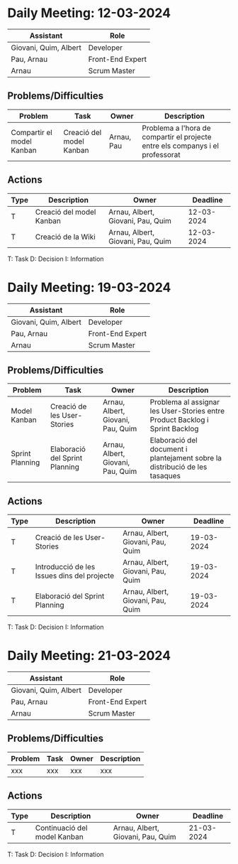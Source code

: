 # Daily Meeting: 12-03-2024

| Assistant            | Role             |  
|----------------------|------------------|
| Giovani, Quim, Albert | Developer        |   
| Pau, Arnau           | Front-End Expert |  
| Arnau                | Scrum Master     |  

## Problems/Difficulties
| Problem                   | Task                     | Owner      | Description                                                                    |
|---------------------------|--------------------------|------------|--------------------------------------------------------------------------------|
| Compartir el model Kanban | Creació del model Kanban | Arnau, Pau | Problema a l'hora de compartir el projecte entre els companys i el professorat |



## Actions
| Type | Description              | Owner                             | Deadline   |
|------|--------------------------|-----------------------------------|------------|
| T    | Creació del model Kanban | Arnau, Albert, Giovani, Pau, Quim | 12-03-2024 |
| T    | Creació de la Wiki       | Arnau, Albert, Giovani, Pau, Quim | 12-03-2024 |




T: Task
D: Decision
I: Information

# Daily Meeting: 19-03-2024

| Assistant             | Role  |  
|-----------------------|---|
| Giovani, Quim, Albert | Developer  |   
| Pau, Arnau            |  Front-End Expert |  
| Arnau                 |  Scrum Master |  

## Problems/Difficulties
| Problem         | Task                           | Owner                             | Description                                                                  |
|-----------------|--------------------------------|-----------------------------------|------------------------------------------------------------------------------|
| Model Kanban    | Creació de les User-Stories    | Arnau, Albert, Giovani, Pau, Quim | Problema al assignar les User-Stories entre Product Backlog i Sprint Backlog |
| Sprint Planning | Elaboració del Sprint Planning | Arnau, Albert, Giovani, Pau, Quim | Elaboració del document i plantejament sobre la distribució de les tasaques  |



## Actions
| Type | Description                                 | Owner                             | Deadline   |
|------|---------------------------------------------|-----------------------------------|------------|
| T    | Creació de les User-Stories                 | Arnau, Albert, Giovani, Pau, Quim | 19-03-2024 |
| T    | Introducció de les Issues dins del projecte | Arnau, Albert, Giovani, Pau, Quim | 19-03-2024 |
| T    | Elaboració del Sprint Planning              | Arnau, Albert, Giovani, Pau, Quim | 19-03-2024 |


T: Task
D: Decision
I: Information

# Daily Meeting: 21-03-2024

| Assistant             | Role  |  
|-----------------------|---|
| Giovani, Quim, Albert | Developer  |   
| Pau, Arnau            |  Front-End Expert |  
| Arnau                 |  Scrum Master |  

## Problems/Difficulties
| Problem | Task | Owner | Description |
|---------|------|-------|-------------|
| xxx     | xxx  | xxx   | xxx         |



## Actions
| Type | Description                  | Owner                             | Deadline   |
|------|------------------------------|-----------------------------------|------------|
| T    | Continuació del model Kanban | Arnau, Albert, Giovani, Pau, Quim | 21-03-2024 |



T: Task
D: Decision
I: Information
